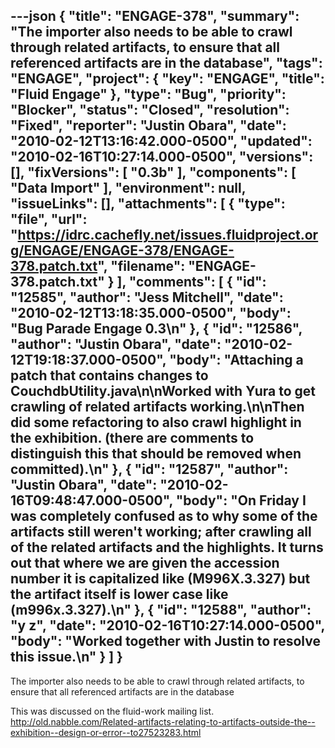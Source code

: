 ---json
{
  "title": "ENGAGE-378",
  "summary": "The importer also needs to be able to crawl through related artifacts, to ensure that all referenced artifacts are in the database",
  "tags": "ENGAGE",
  "project": {
    "key": "ENGAGE",
    "title": "Fluid Engage"
  },
  "type": "Bug",
  "priority": "Blocker",
  "status": "Closed",
  "resolution": "Fixed",
  "reporter": "Justin Obara",
  "date": "2010-02-12T13:16:42.000-0500",
  "updated": "2010-02-16T10:27:14.000-0500",
  "versions": [],
  "fixVersions": [
    "0.3b"
  ],
  "components": [
    "Data Import"
  ],
  "environment": null,
  "issueLinks": [],
  "attachments": [
    {
      "type": "file",
      "url": "https://idrc.cachefly.net/issues.fluidproject.org/ENGAGE/ENGAGE-378/ENGAGE-378.patch.txt",
      "filename": "ENGAGE-378.patch.txt"
    }
  ],
  "comments": [
    {
      "id": "12585",
      "author": "Jess Mitchell",
      "date": "2010-02-12T13:18:35.000-0500",
      "body": "Bug Parade Engage 0.3\n"
    },
    {
      "id": "12586",
      "author": "Justin Obara",
      "date": "2010-02-12T19:18:37.000-0500",
      "body": "Attaching a patch that contains changes to CouchdbUtility.java\n\nWorked with Yura to get crawling of related artifacts working.\n\nThen did some refactoring to also crawl highlight in the exhibition. (there are comments to distinguish this that should be removed when committed).\n"
    },
    {
      "id": "12587",
      "author": "Justin Obara",
      "date": "2010-02-16T09:48:47.000-0500",
      "body": "On Friday I was completely confused as to why some of the artifacts still weren't working; after crawling all of the related artifacts and the highlights. It turns out that where we are given the accession number it is capitalized like (M996X.3.327) but the artifact itself is lower case like (m996x.3.327).\n"
    },
    {
      "id": "12588",
      "author": "y z",
      "date": "2010-02-16T10:27:14.000-0500",
      "body": "Worked together with Justin to resolve this issue.\n"
    }
  ]
}
---
The importer also needs to be able to crawl through related artifacts, to ensure that all referenced artifacts are in the database

This was discussed on the fluid-work mailing list.\
<http://old.nabble.com/Related-artifacts-relating-to-artifacts-outside-the--exhibition--design-or-error--to27523283.html>

        